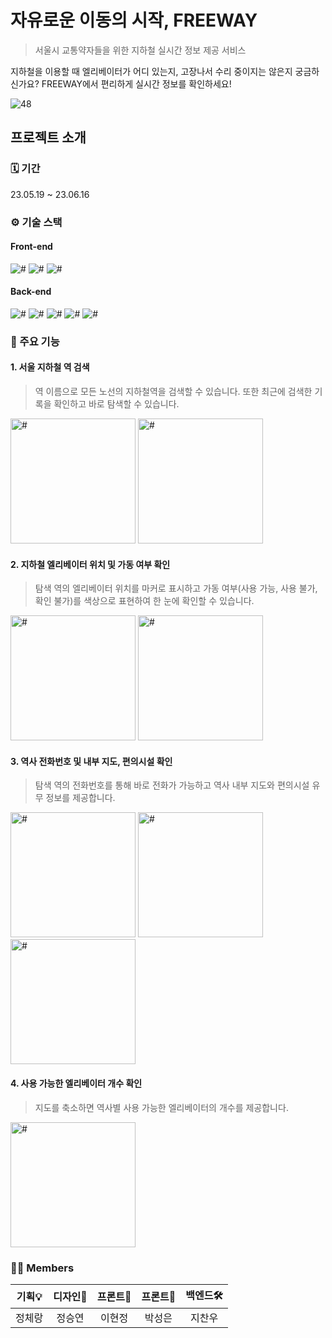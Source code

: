 # 자유로운 이동의 시작, FREEWAY

> 서울시 교통약자들을 위한 지하철 실시간 정보 제공 서비스

지하철을 이용할 때 엘리베이터가 어디 있는지, 고장나서 수리 중이지는 않은지 궁금하신가요? FREEWAY에서 편리하게 실시간 정보를 확인하세요!

![48](https://github.com/SeSACTHON-FREE-WAY/.github/assets/69714701/40ea43d9-a95c-4a46-b667-b4c4922a1ea7)

## 프로젝트 소개

### 🗓️ 기간

23.05.19 ~ 23.06.16

### ⚙️ 기술 스택

#### Front-end

<img src="https://img.shields.io/badge/React-61DAFB?style=flat&logo=React&logoColor=white" alt="#"/> <img src="https://img.shields.io/badge/TypeScript-3178C6?style=flat&logo=TypeScript&logoColor=white" alt="#"/> <img src="https://img.shields.io/badge/styled components-DB7093?style=flat&logo=styled-components&logoColor=white" alt="#"/>

#### Back-end

<img src="https://img.shields.io/badge/Spring Boot-6DB33F?style=flat&logo=SpringBoot&logoColor=white" alt="#"/> <img src="https://img.shields.io/badge/Hibernate-59666C?style=flat&logo=Hibernate&logoColor=white" alt="#"/> <img src="https://img.shields.io/badge/MySQL-4479A1?style=flat&logo=MySQL&logoColor=white" alt="#"/> <img src="https://img.shields.io/badge/Selenium-43B02A?style=flat&logo=Selenium&logoColor=white" alt="#"/> <img src="https://img.shields.io/badge/OpenAI-412991?style=flat&logo=OpenAI&logoColor=white" alt="#"/>

### 📱 주요 기능

#### 1. 서울 지하철 역 검색

> 역 이름으로 모든 노선의 지하철역을 검색할 수 있습니다. 또한 최근에 검색한 기록을 확인하고 바로 탐색할 수 있습니다.

<img src="https://github.com/SeSACTHON-FREE-WAY/.github/assets/69714701/83e91545-16b4-4b6e-b305-ae9aa40ffe8c" width="200px" alt="#"> <img src="https://github.com/SeSACTHON-FREE-WAY/.github/assets/69714701/58b7486b-6eb5-464b-87ce-d69a83dab931" width="200px" alt="#">

#### 2. 지하철 엘리베이터 위치 및 가동 여부 확인

> 탐색 역의 엘리베이터 위치를 마커로 표시하고 가동 여부(사용 가능, 사용 불가, 확인 불가)를 색상으로 표현하여 한 눈에 확인할 수 있습니다.

<img src="https://github.com/SeSACTHON-FREE-WAY/.github/assets/69714701/1167a5cd-86fa-4ac9-99fe-2ee70f88ec0d" width="200px" alt="#"> <img src="https://github.com/SeSACTHON-FREE-WAY/.github/assets/69714701/9c3bd93c-065a-4774-a82e-b269375b186b" width="200px" alt="#">

#### 3. 역사 전화번호 및 내부 지도, 편의시설 확인

> 탐색 역의 전화번호를 통해 바로 전화가 가능하고 역사 내부 지도와 편의시설 유무 정보를 제공합니다.

<img src="https://github.com/SeSACTHON-FREE-WAY/.github/assets/69714701/87a0dc76-0217-435a-80b9-1a7a86c3c9f6" width="200px" alt="#"> <img src="https://github.com/SeSACTHON-FREE-WAY/.github/assets/69714701/db37518f-4ac1-45f2-97dd-43fb85e627ac" width="200px" alt="#"> <img src="https://github.com/SeSACTHON-FREE-WAY/.github/assets/69714701/96e4289e-7834-4569-931a-3191810f86d5" width="200px" alt="#">

#### 4. 사용 가능한 엘리베이터 개수 확인

> 지도를 축소하면 역사별 사용 가능한 엘리베이터의 개수를 제공합니다.

<img src="https://github.com/SeSACTHON-FREE-WAY/.github/assets/69714701/f9808682-abcc-4e36-83e4-4c755cc225aa" width="200px" alt="#">

### 🙋🏻 Members

| 기획💡 | 디자인🎨 | 프론트📱 | 프론트📱 | 백엔드🛠 |
|:----:|:-----:|:-----:|:-----:|:-----:|
| 정체랑  |  정승연  |  이현정  |  박성은  |  지찬우  |
